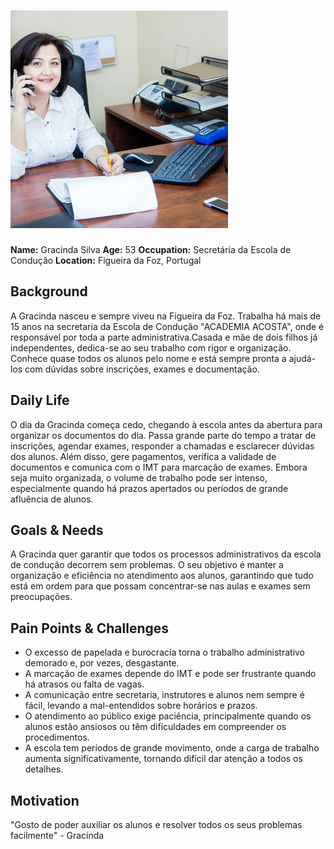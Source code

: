 # ![Persona Name](Secretaria.jpeg)  
**Name:** Gracinda Silva
**Age:** 53
**Occupation:** Secretária da Escola de Condução
**Location:** Figueira da Foz, Portugal

## Background  
A Gracinda nasceu e sempre viveu na Figueira da Foz. Trabalha há mais de 15 anos na secretaria da Escola de Condução "ACADEMIA ACOSTA", onde é responsável por toda a parte administrativa.Casada e mãe de dois filhos já independentes, dedica-se ao seu trabalho com rigor e organização. Conhece quase todos os alunos pelo nome e está sempre pronta a ajudá-los com dúvidas sobre inscrições, exames e documentação.


## Daily Life  
O dia da Gracinda começa cedo, chegando à escola antes da abertura para organizar os documentos do dia. Passa grande parte do tempo a tratar de inscrições, agendar exames, responder a chamadas e esclarecer dúvidas dos alunos. Além disso, gere pagamentos, verifica a validade de documentos e comunica com o IMT para marcação de exames. Embora seja muito organizada, o volume de trabalho pode ser intenso, especialmente quando há prazos apertados ou períodos de grande afluência de alunos.


## Goals & Needs  
A Gracinda quer garantir que todos os processos administrativos da escola de condução decorrem sem problemas. O seu objetivo é manter a organização e eficiência no atendimento aos alunos, garantindo que tudo está em ordem para que possam concentrar-se nas aulas e exames sem preocupações.


## Pain Points & Challenges  
- O excesso de papelada e burocracia torna o trabalho administrativo demorado e, por vezes, desgastante.
- A marcação de exames depende do IMT e pode ser frustrante quando há atrasos ou falta de vagas.
- A comunicação entre secretaria, instrutores e alunos nem sempre é fácil, levando a mal-entendidos sobre horários e prazos.
- O atendimento ao público exige paciência, principalmente quando os alunos estão ansiosos ou têm dificuldades em compreender os procedimentos.
- A escola tem períodos de grande movimento, onde a carga de trabalho aumenta significativamente, tornando difícil dar atenção a todos os detalhes.

## Motivation  
"Gosto de poder auxiliar os alunos e resolver todos os seus problemas facilmente" - Gracinda
